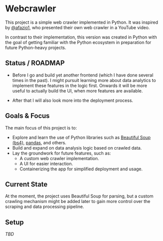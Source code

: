 # Webcrawler

This project is a simple web crawler implemented in Python. It was inspired by [@afazio1](https://github.com/afazio1), who presented their own web crawler in a YouTube video.  

In contrast to their implementation, this version was created in Python with the goal of getting familiar with the Python ecosystem in preparation for future Python-heavy projects.  

## Status / ROADMAP

- Before I go and build yet another frontend (which I have done several times in the past). I might pursuit learning more about data analytics to implement these features
in the logic first. Onwards it will be more useful to actually build the UI, when more features are available.

- After that I will also look more into the deployment process.

## Goals & Focus

The main focus of this project is to:  
- Explore and learn the use of Python libraries such as [Beautiful Soup (bs4)](https://www.crummy.com/software/BeautifulSoup/), [pandas](https://pandas.pydata.org/), and others.  
- Build and expand on data analysis logic based on crawled data.  
- Lay the groundwork for future features, such as:
  - A custom web crawler implementation.
  - A UI for easier interaction.
  - Containerizing the app for simplified deployment and usage.

## Current State

At the moment, the project uses Beautiful Soup for parsing, but a custom crawling mechanism might be added later to gain more control over the scraping and data processing pipeline.  

## Setup

_TBD_
